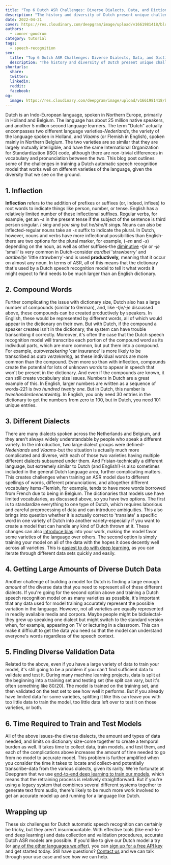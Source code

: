 ```yaml
---
title: "Top 6 Dutch ASR Challenges: Diverse Dialects, Data, and Dictionaries"
description: "The history and diversity of Dutch present unique challenges when building a Dutch ASR system. Here are the top six."
date: 2022-04-21
cover: https://res.cloudinary.com/deepgram/image/upload/v1661981418/blog/top-6-dutch-asr-challenges/top-6-dutch-asr-challenges-thumb-554x220%402x.png
authors:
  - conner-goodrum
category: tutorial
tags:
  - speech-recognition
seo:
  title: "Top 6 Dutch ASR Challenges: Diverse Dialects, Data, and Dictionaries"
  description: "The history and diversity of Dutch present unique challenges when building a Dutch ASR system. Here are the top six."
shorturls:
  share: 
  twitter: 
  linkedin: 
  reddit: 
  facebook: 
og:
  image: https://res.cloudinary.com/deepgram/image/upload/v1661981418/blog/top-6-dutch-asr-challenges/top-6-dutch-asr-challenges-thumb-554x220%402x.png
---
```


Dutch is an Indo-European language, spoken in Northern Europe, primarily in Holland and Belgium. The language has about 25 million native speakers, and another 5 million second language learners. The term "Dutch" actually encompasses two different language varieties-_Nederlands_, the variety of the language spoken in Holland, and _Vlaams_ (or Flemish in English), spoken mainly in Northern Belgium. The two varieties are so similar that they are largely mutually intelligible, and have the same International Organization for Standardization (ISO) code, although there are non-trivial differences in vocabulary and pronunciation between the two. This blog post outlines some of the challenges in training a Dutch automatic speech recognition model that works well on different varieties of the language, given the diversity that we see on the ground.

## 1\. Inflection

**Inflection** refers to the addition of prefixes or suffixes (or, indeed, infixes) to root words to indicate things like person, number, or tense. English has a relatively limited number of these inflectional suffixes. Regular verbs, for example, get an _-s_ in the present tense if the subject of the sentence is third person singular. _I sing_ and _you sing_ but _he/she/it sing_**_s_**. Nouns can also be inflected-regular nouns take an _-s_ suffix to indicate the plural. In Dutch, however, nouns and verbs have more inflectional possibilities than English-there are two options for the plural marker, for example, (_-en_ and _-s_) depending on the noun, as well as other suffixes-the [diminutive](https://en.wikipedia.org/wiki/Diminutive) _-tje_ or _-je_ 'small' is very common in Dutch-consider _aardbei_ 'strawberry' and _aardbeitje_ 'little strawberry'-and is used **productively,** meaning that it occur on almost any noun. In terms of ASR, all of this means that the dictionary that's used by a Dutch speech recognition model to tell it what words it might expect to find needs to be much larger than an English dictionary.

## 2\. Compound Words

Further complicating the issue with dictionary size, Dutch also has a large number of compounds (similar to German), and, like _-tje/-je_ discussed above, these compounds can be created productively by speakers. In English, these would be represented by different words, all of which would appear in the dictionary on their own. But with Dutch, if the compound a speaker creates isn't in the dictionary, the system can have trouble transcribing it correctly. Moreover, it's often the case that the Dutch speech recognition model will transcribe each portion of the compound word as its individual parts, which are more common, but put them into a compound. For example, _autoverzekering_ 'car insurance' is more likely to be transcribed as _auto verzekering_, as these individual words are more common than the compound. Even more so than with inflection, compounds create the potential for lots of unknown words to appear in speech that won't be present in the dictionary. And even if the compounds are known, it can still create vocabulary size issues. Numbers in Dutch are a great example of this. In English, larger numbers are written as a sequence of words-221 is _two hundred twenty one._ But in Dutch, this number is _tweehonderdeenentwintig_. In English, you only need 30 entries in the dictionary to get the numbers from zero to 100, but in Dutch, you need 101 unique entries.

## 3\. Different Dialects

There are many dialects spoken across the Netherlands and Belgium, and they aren't always widely understandable by people who speak a different variety. In the introduction, two large dialect groups were defined-_Nederlands_ and _Vlaams_-but the situation is actually much more complicated and diverse, with each of those two varieties having multiple different dialects subsumed under them. And Frisian-technically a different language, but extremely similar to Dutch (and English!)-is also sometimes included in the general Dutch language area, further complicating matters. This creates challenges when training an ASR model due to different spellings of words, different pronunciations, and altogether different vocabulary items-Flemish, for example, tends to have more words borrowed from French due to being in Belgium.  The dictionaries that models use have limited vocabularies, as discussed above, so you have two options. The first is to standardize everything to one type of Dutch, which requires laborious and careful preprocessing of data and can introduce ambiguities. This also brings into question whether it is actually correct to 'translate' a specific word in one variety of Dutch into another variety-especially if you want to create a model that can handle any kind of Dutch thrown at it. These changes can also [introduce bias](https://blog.deepgram.com/detecting-and-reducing-bias-in-speech-recognition/) into your work, making the model favor some varieties of the language over others. The second option is simply training your model on all of the data with the hopes it does decently well across all varieties. This is [easiest to do with deep learning](https://blog.deepgram.com/deep-learning-speech-recognition/), as you can iterate through different data sets quickly and easily.

<whitepaperpromo whitepaper="latest"></whitepaperpromo>



## 4\. Getting Large Amounts of Diverse Dutch Data

Another challenge of building a model for Dutch is finding a large enough _amount_ of the diverse data that you need to represent all of these different dialects. If you're going for the second option above and training a Dutch speech recognition model on as many varieties as possible, it's important that any data used for model training accurately represent the possible variation in the language. However, not all varieties are equally represented in readily available media and corpora. Maybe people might be bidialectal-they grew up speaking one dialect but might switch to the standard version when, for example, appearing on TV or lecturing in a classroom. This can make it difficult to get the data you need so that the model can understand everyone's words regardless of the speech context.

## 5\. Finding Diverse Validation Data

Related to the above, even if you have a large variety of data to train your model, it's still going to be a problem if you can't find sufficient data to validate and test it. During many machine learning projects, data is split at the beginning into a training set and testing set (the split can vary, but it's often something like 80/20). The model is trained on the training set, and then validated on the test set to see how well it performs. But if you already have limited data for some varieties, splitting it like this can leave you with too little data to train the model, too little data left over to test it on those varieties, or both.

## 6\. Time Required to Train and Test Models

All of the above issues-the diverse dialects, the amount and types of data needed, and limits on dictionary size-come together to create a temporal burden as well. It takes time to collect data, train models, and test them, and each of the complications above increases the amount of time needed to go from no model to accurate model. This problem is further amplified when you consider the time it takes to locate and collect-and potentially transcribe-data from the various dialects, given its rarity. We're fortunate at Deepgram that we use [end-to-end deep learning to train our models](https://deepgram.com/blog/deep-learning-speech-recognition/), which means that the retraining process is relatively straightforward. But if you're using a legacy system that combines several different systems together to generate text from audio, there's likely to be much more work involved to get an accurate model up and running for a language like Dutch.

## Wrapping up

These six challenges for Dutch automatic speech recognition can certainly be tricky, but they aren't insurmountable. With effective tools (like end-to-end deep learning) and data collection and validation procedures, accurate Dutch ASR models are possible. If you'd like to give our Dutch model a try (or [any of the other languages we offer](https://deepgram.com/product/languages/)), you can [sign up for a free API key](https://console.deepgram.com/signup) and get started today. Still have questions? [Contact us](https://deepgram.com/contact-us/) and we can talk through your use case and see how we can help.
